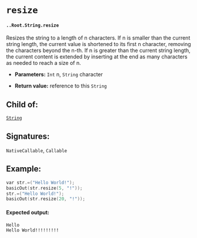 # `resize`

#### `..Root.String.resize`

Resizes the string to a length of n characters. If n is smaller than the current string length, the current value is shortened to its first n character, removing the characters beyond the n-th. If n is greater than the current string length, the current content is extended by inserting at the end as many characters as needed to reach a size of n.

* **Parameters:** `Int` n, `String` character

* **Return value:** reference to this `String`

## Child of:

[`String`](docs..Root.String.md)

## Signatures:

`NativeCallable`, `Callable`

## Example:

```c
var str.=("Hello World!");
basicOut(str.resize(5, "!"));
str.=("Hello World!");
basicOut(str.resize(20, "!"));
```

#### Expected output:

    Hello
    Hello World!!!!!!!!!
